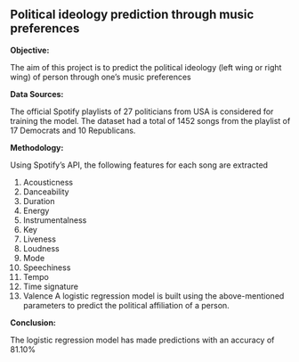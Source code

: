 ## Political ideology prediction through music preferences

**Objective:**

The aim of this project is to predict the political ideology (left wing or right wing) of person through one’s music preferences

**Data Sources:**

The official Spotify playlists of 27 politicians from USA is considered for training the model. The dataset had a total of 1452 songs from the playlist of 17 Democrats and 10 Republicans.

**Methodology:**

Using Spotify’s API, the following features for each song are extracted
1.	Acousticness
2.	Danceability
3.	Duration
4.	Energy
5.	Instrumentalness
6.	Key
7.	Liveness
8.	Loudness
9.	Mode
10.	Speechiness
11.	Tempo
12.	Time signature
13.	Valence
A logistic regression model is built using the above-mentioned parameters to predict the political affiliation of a person.

**Conclusion:**

The logistic regression model has made predictions with an accuracy of 81.10%
